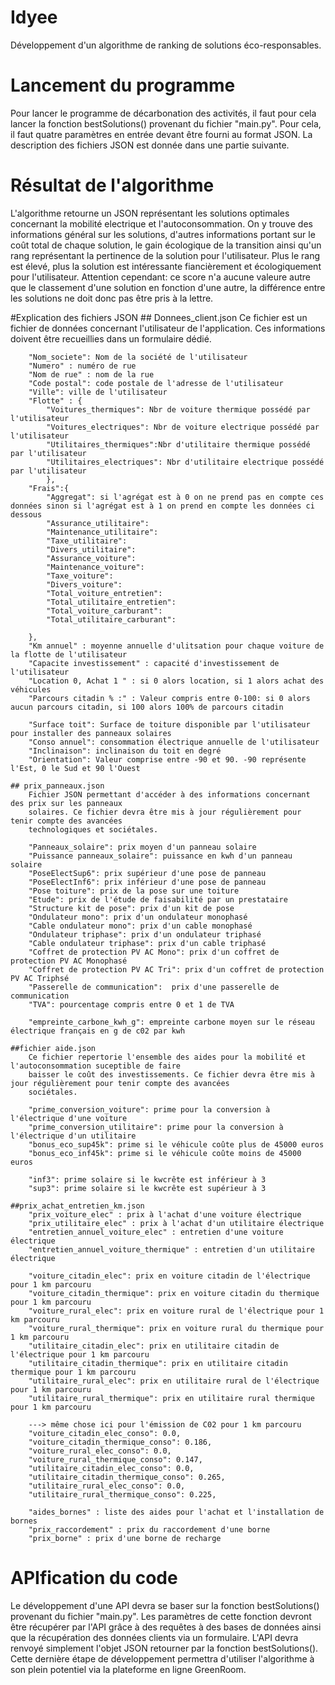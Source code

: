 # Idyee

Développement d'un algorithme de ranking de solutions éco-responsables.

# Lancement du programme

Pour lancer le programme de décarbonation des activités, il faut pour cela lancer la fonction
bestSolutions() provenant du fichier "main.py". Pour cela, il faut quatre paramètres en entrée
devant être fourni au format JSON. La description des fichiers JSON est donnée dans une partie
suivante.

# Résultat de l'algorithme

L'algorithme retourne un JSON représentant les solutions optimales concernant la mobilité electrique
et l'autoconsommation. On y trouve des informations général sur les solutions, d'autres informations
portant sur le coût total de chaque solution, le gain  écologique de la transition ainsi qu'un rang
représentant la pertinence de la solution pour  l'utilisateur. Plus le rang est élevé, plus la 
solution est intéressante fiancièrement et  écologiquement pour l'utilisateur. Attention cependant:
ce score n'a aucune valeure autre que le classement d'une solution en fonction d'une autre, la 
différence entre les solutions ne doit donc pas être pris à la lettre.

#Explication des fichiers JSON
    ## Donnees_client.json
		Ce fichier est un fichier de données concernant l'utilisateur de l'application. Ces informations
		doivent être recueillies dans un formulaire dédié.
		
		"Nom_societe": Nom de la société de l'utilisateur
		"Numero" : numéro de rue
		"Nom de rue" : nom de la rue
		"Code postal": code postale de l'adresse de l'utilisateur
		"Ville": ville de l'utilisateur
		"Flotte" : {
			"Voitures_thermiques": Nbr de voiture thermique possédé par l'utilisateur
			"Voitures_electriques": Nbr de voiture electrique possédé par l'utilisateur
			"Utilitaires_thermiques":Nbr d'utilitaire thermique possédé par l'utilisateur
			"Utilitaires_electriques": Nbr d'utilitaire electrique possédé par l'utilisateur
			},
		"Frais":{
			"Aggregat": si l'agrégat est à 0 on ne prend pas en compte ces données sinon si l'agrégat est à 1 on prend en compte les données ci dessous
			"Assurance_utilitaire":
			"Maintenance_utilitaire":
			"Taxe_utilitaire":
			"Divers_utilitaire":
			"Assurance_voiture":
			"Maintenance_voiture":
			"Taxe_voiture":
			"Divers_voiture":
			"Total_voiture_entretien":
			"Total_utilitaire_entretien":
			"Total_voiture_carburant":
			"Total_utilitaire_carburant":

		},
		"Km annuel" : moyenne annuelle d'ulitsation pour chaque voiture de la flotte de l'utilisateur
		"Capacite investissement" : capacité d'investissement de l'utilisateur
		"Location 0, Achat 1 " : si 0 alors location, si 1 alors achat des véhicules
		"Parcours citadin % :" : Valeur compris entre 0-100: si 0 alors aucun parcours citadin, si 100 alors 100% de parcours citadin
		
		"Surface toit": Surface de toiture disponible par l'utilisateur pour installer des panneaux solaires
		"Conso annuel": consommation électrique annuelle de l'utilisateur
		"Inclinaison": inclinaison du toit en degré
		"Orientation": Valeur comprise entre -90 et 90. -90 représente l'Est, 0 le Sud et 90 l'Ouest
		
	## prix_panneaux.json
		Fichier JSON permettant d'accéder à des informations concernant des prix sur les panneaux
		solaires. Ce fichier devra être mis à jour régulièrement pour tenir compte des avancées 
		technologiques et sociétales.
		
		"Panneaux_solaire": prix moyen d'un panneau solaire
		"Puissance panneaux_solaire": puissance en kwh d'un panneau solaire    
		"PoseElectSup6": prix supérieur d'une pose de panneau
		"PoseElectInf6": prix inférieur d'une pose de panneau
		"Pose toiture": prix de la pose sur une toiture
		"Etude": prix de l'étude de faisabilité par un prestataire
		"Structure kit de pose": prix d'un kit de pose
		"Ondulateur mono": prix d'un ondulateur monophasé
		"Cable ondulateur mono": prix d'un cable monophasé
		"Ondulateur triphase": prix d'un ondulateur triphasé
		"Cable ondulateur triphase": prix d'un cable triphasé
		"Coffret de protection PV AC Mono": prix d'un coffret de protection PV AC Monophasé
		"Coffret de protection PV AC Tri": prix d'un coffret de protection PV AC Triphsé
		"Passerelle de communication":  prix d'une passerelle de communication
		"TVA": pourcentage compris entre 0 et 1 de TVA
		
		"empreinte_carbone_kwh_g": empreinte carbone moyen sur le réseau électrique français en g de c02 par kwh
	
	##fichier aide.json
		Ce fichier repertorie l'ensemble des aides pour la mobilité et l'autoconsommation suceptible de faire
		baisser le coût des investissements. Ce fichier devra être mis à jour régulièrement pour tenir compte des avancées 
		sociétales.
		
		"prime_conversion_voiture": prime pour la conversion à l'électrique d'une voiture
		"prime_conversion_utilitaire": prime pour la conversion à l'électrique d'un utilitaire
		"bonus_eco_sup45k": prime si le véhicule coûte plus de 45000 euros
		"bonus_eco_inf45k": prime si le véhicule coûte moins de 45000 euros
		
		"inf3": prime solaire si le kwcrête est inférieur à 3
		"sup3": prime solaire si le kwcrête est supérieur à 3
		
	##prix_achat_entretien_km.json
		"prix_voiture_elec" : prix à l'achat d'une voiture électrique
		"prix_utilitaire_elec" : prix à l'achat d'un utilitaire électrique
		"entretien_annuel_voiture_elec" : entretien d'une voiture électrique
		"entretien_annuel_voiture_thermique" : entretien d'un utilitaire électrique
		
		"voiture_citadin_elec": prix en voiture citadin de l'électrique pour 1 km parcouru
		"voiture_citadin_thermique": prix en voiture citadin du thermique pour 1 km parcouru 
		"voiture_rural_elec": prix en voiture rural de l'électrique pour 1 km parcouru
		"voiture_rural_thermique": prix en voiture rural du thermique pour 1 km parcouru
		"utilitaire_citadin_elec": prix en utilitaire citadin de l'électrique pour 1 km parcouru
		"utilitaire_citadin_thermique": prix en utilitaire citadin thermique pour 1 km parcouru
		"utilitaire_rural_elec": prix en utilitaire rural de l'électrique pour 1 km parcouru
		"utilitaire_rural_thermique": prix en utilitaire rural thermique pour 1 km parcouru
		
		---> même chose ici pour l'émission de C02 pour 1 km parcouru
		"voiture_citadin_elec_conso": 0.0,
		"voiture_citadin_thermique_conso": 0.186,
		"voiture_rural_elec_conso": 0.0,
		"voiture_rural_thermique_conso": 0.147,
		"utilitaire_citadin_elec_conso": 0.0,
		"utilitaire_citadin_thermique_conso": 0.265,
		"utilitaire_rural_elec_conso": 0.0,
		"utilitaire_rural_thermique_conso": 0.225,
		
		"aides_bornes" : liste des aides pour l'achat et l'installation de bornes
		"prix_raccordement" : prix du raccordement d'une borne
		"prix_borne" : prix d'une borne de recharge
		
# APIfication du code

Le développement d'une API devra se baser sur la fonction bestSolutions() provenant du fichier
"main.py". Les paramètres de cette fonction devront être récupérer par l'API grâce à des requêtes
à des bases de données ainsi que la récupération des données clients via un formulaire.
L'API devra renvoyé simplement l'objet JSON retourner par la fonction bestSolutions().
Cette dernière étape de développement permettra d'utiliser l'algorithme à son plein potentiel via
la plateforme en ligne GreenRoom.

